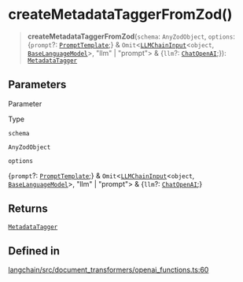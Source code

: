 createMetadataTaggerFromZod()
=============================

> **createMetadataTaggerFromZod**(`schema`: `AnyZodObject`, `options`: {`prompt`?: [`PromptTemplate`](/docs/api/prompts/classes/PromptTemplate);} & `Omit`<[`LLMChainInput`](/docs/api/chains/interfaces/LLMChainInput)<`object`, [`BaseLanguageModel`](/docs/api/base_language/classes/BaseLanguageModel)\>, "llm" | "prompt"\> & {`llm`?: [`ChatOpenAI`](/docs/api/chat_models_openai/classes/ChatOpenAI);}): [`MetadataTagger`](/docs/api/document_transformers_openai_functions/classes/MetadataTagger)

Parameters[​](#parameters "Direct link to Parameters")
------------------------------------------------------

Parameter

Type

`schema`

`AnyZodObject`

`options`

{`prompt`?: [`PromptTemplate`](/docs/api/prompts/classes/PromptTemplate);} & `Omit`<[`LLMChainInput`](/docs/api/chains/interfaces/LLMChainInput)<`object`, [`BaseLanguageModel`](/docs/api/base_language/classes/BaseLanguageModel)\>, "llm" | "prompt"\> & {`llm`?: [`ChatOpenAI`](/docs/api/chat_models_openai/classes/ChatOpenAI);}

Returns[​](#returns "Direct link to Returns")
---------------------------------------------

[`MetadataTagger`](/docs/api/document_transformers_openai_functions/classes/MetadataTagger)

Defined in[​](#defined-in "Direct link to Defined in")
------------------------------------------------------

[langchain/src/document\_transformers/openai\_functions.ts:60](https://github.com/hwchase17/langchainjs/blob/46e1734/langchain/src/document_transformers/openai_functions.ts#L60)